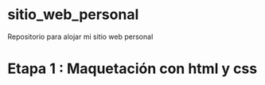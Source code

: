 # sitio_web_personal
Repositorio para alojar mi sitio web personal

# Etapa 1 : Maquetación con html y css